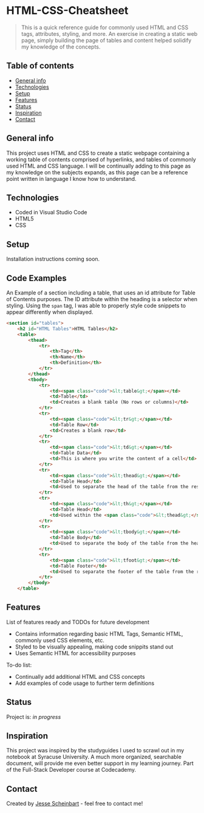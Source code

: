 # HTML-CSS-Cheatsheet
> This is a quick reference guide for commonly used HTML and CSS tags, attributes, styling, and more. An exercise in creating a static web page, simply building the page of tables and content helped solidify my knowledge of the concepts.

## Table of contents
* [General info](#general-info)
* [Technologies](#technologies)
* [Setup](#setup)
* [Features](#features)
* [Status](#status)
* [Inspiration](#inspiration)
* [Contact](#contact)

## General info
This project uses HTML and CSS to create a static webpage containing a working table of contents comprised of hyperlinks, and tables of commonly used HTML and CSS language. I will be continually adding to this page as my knowledge on the subjects expands, as this page can be a reference point written in language I know how to understand.

## Technologies
* Coded in Visual Studio Code
* HTML5
* CSS

## Setup
Installation instructions coming soon.

## Code Examples
An Example of a section including a table, that uses an id attribute for Table of Contents purposes. The ID attribute within the heading is a selector when styling.
Using the `span` tag, I was able to properly style code snippets to appear differently when displayed.
```html
<section id="tables">     
    <h2 id="HTML Tables">HTML Tables</h2>
    <table>
        <thead>
            <tr>
                <th>Tag</th>
                <th>Name</th>
                <th>Definition</th>
            </tr>
        </thead>
        <tbody>
            <tr>
                <td><span class="code">&lt;table&gt;</span></td>
                <td>Table</td>
                <td>Creates a blank table (No rows or columns)</td>
            </tr>
            <tr>
                <td><span class="code">&lt;tr&gt;</span></td>
                <td>Table Row</td>
                <td>Creates a blank row</td> 
            </tr>
            <tr>
                <td><span class="code">&lt;td&gt;</span></td>
                <td>Table Data</td>
                <td>This is where you write the content of a cell</td> 
            </tr>
            <tr>
                <td><span class="code">&lt;thead&gt;</span></td>
                <td>Table Head</td>
                <td>Used to separate the head of the table from the rest</td> 
            </tr>
            <tr>
                <td><span class="code">&lt;th&gt;</span></td>
                <td>Table Head</td>
                <td>Used within the <span class="code">&lt;thead&gt;</span> as column headers</td> 
            </tr>
            <tr>
                <td><span class="code">&lt;tbody&gt;</span></td>
                <td>Table Body</td>
                <td>Used to separate the body of the table from the head</td> 
            </tr>
            <tr>
                <td><span class="code">&lt;tfoot&gt;</span></td>
                <td>Table Footer</td>
                <td>Used to separate the footer of the table from the rest</td> 
            </tr>
        </tbody>
    </table>
```
## Features
List of features ready and TODOs for future development
* Contains information regarding basic HTML Tags, Semantic HTML, commonly used CSS elements, etc.
* Styled to be visually appealing, making code snippits stand out
* Uses Semantic HTML for accessibility purposes

To-do list:
* Continually add additional HTML and CSS concepts
* Add examples of code usage to further term definitions

## Status
Project is: _in progress_

## Inspiration
This project was inspired by the studyguides I used to scrawl out in my notebook at Syracuse University. A much more organized, searchable document, will provide me even better support in my learning journey. Part of the Full-Stack Developer course at Codecademy. 

## Contact
Created by [Jesse Scheinbart](https://www.linkedin.com/in/jesse-scheinbart/) - feel free to contact me!
